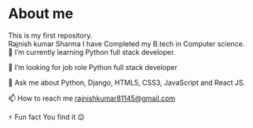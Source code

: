 # About me
This is my first repository.
<br>
Rajnish kumar Sharma
I have Completed my B.tech in Computer science.
<br>
🌱 I’m currently learning Python full stack developer.

🤝 I’m looking for job role Python full stack developer

💬 Ask me about Python, Django, HTML5, CSS3, JavaScript and React JS.

📫 How to reach me rajnishkumar81145@gmail.com

⚡ Fun fact You find it 😉
